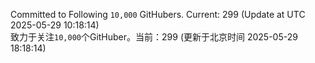Committed to Following `10,000` GitHubers. Current: <!-- FOLLOWING_COUNT -->299<!-- FOLLOWING_COUNT --> (Update at UTC <!-- LAST_UPDATED -->2025-05-29 10:18:14<!-- LAST_UPDATED -->)<br>
致力于关注`10,000`个GitHuber。当前：<!-- FOLLOWING_COUNT -->299<!-- FOLLOWING_COUNT --> (更新于北京时间 <!-- LAST_UPDATED_CST -->2025-05-29 18:18:14<!-- LAST_UPDATED_CST -->)
